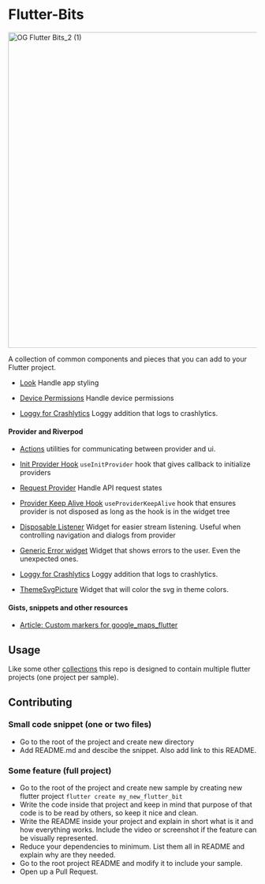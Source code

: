 # Flutter-Bits

<img width="640" alt="OG Flutter Bits_2 (1)" src="https://user-images.githubusercontent.com/5460328/129521694-813cafba-68ca-49d8-a55e-5bbd3af58eb3.png">

A collection of common components and pieces that you can add to your Flutter project.

- [Look](https://github.com/infinum/Flutter-Bits/blob/master/look)
Handle app styling

- [Device Permissions](https://github.com/infinum/flutter-bits/tree/master/device_permissions)
Handle device permissions

- [Loggy for Crashlytics](https://github.com/infinum/flutter-bits/tree/master/loggy_crashlytics)
Loggy addition that logs to crashlytics.

#### Provider and Riverpod

- [Actions](actions/README.md) utilities for communicating between provider and ui.

- [Init Provider Hook](https://github.com/infinum/flutter-bits/tree/master/init_provider_hook)
`useInitProvider` hook that gives callback to initialize providers

- [Request Provider](https://github.com/infinum/flutter-bits/tree/master/request_provider)
Handle API request states

- [Provider Keep Alive Hook](https://github.com/infinum/flutter-bits/tree/master/provider_keep_alive_hook)
`useProviderKeepAlive` hook that ensures provider is not disposed as long as the hook is in the widget tree

- [Disposable Listener](https://github.com/infinum/flutter-bits/tree/master/disposable_listener)
Widget for easier stream listening. Useful when controlling navigation and dialogs from provider

- [Generic Error widget](https://github.com/infinum/Flutter-Bits/blob/master/generic_error_widget)
Widget that shows errors to the user. Even the unexpected ones.

- [Loggy for Crashlytics](https://github.com/infinum/flutter-bits/tree/master/loggy_crashlytics)
Loggy addition that logs to crashlytics.

- [ThemeSvgPicture](https://github.com/infinum/flutter-bits/tree/master/theme_svg_picture)
Widget that will color the svg in theme colors.

#### Gists, snippets and other resources

- [Article: Custom markers for google_maps_flutter](https://infinum.com/the-capsized-eight/creating-custom-markers-on-google-maps-in-flutter-apps)

## Usage

Like some other [collections](https://github.com/gskinnerTeam/flutter_vignettes) this repo is designed to contain multiple flutter projects (one project per sample).

## Contributing

### Small code snippet (one or two files)
- Go to the root of the project and create new directory
- Add README.md and descibe the snippet. Also add link to this README.

### Some feature (full project)
- Go to the root of the project and create new sample by creating new flutter project `flutter create my_new_flutter_bit`
- Write the code inside that project and keep in mind that purpose of that code is to be read by others, so keep it nice and clean.
- Write the README inside your project and explain in short what is it and how everything works. Include the video or screenshot if the feature can be visually represented.
- Reduce your dependencies to minimum. List them all in README and explain why are they needed.
- Go to the root project README and modify it to include your sample.
- Open up a Pull Request.
